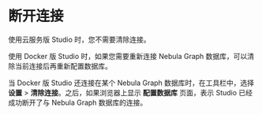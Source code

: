 # 断开连接

使用云服务版 Studio 时，您不需要清除连接。

使用 Docker 版 Studio 时，如果您需要重新连接 Nebula Graph 数据库，可以清除当前连接后再重新配置数据库。

当 Docker 版 Studio 还连接在某个 Nebula Graph 数据库时，在工具栏中，选择 **设置** > **清除连接**。之后，如果浏览器上显示 **配置数据库** 页面，表示 Studio 已经成功断开了与 Nebula Graph 数据库的连接。
